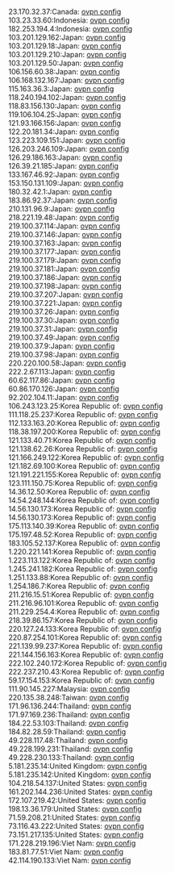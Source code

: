 23.170.32.37:Canada: [ovpn config](vpn/23_170_32_37.ovpn)  
103.23.33.60:Indonesia: [ovpn config](vpn/103_23_33_60.ovpn)  
182.253.194.4:Indonesia: [ovpn config](vpn/182_253_194_4.ovpn)  
103.201.129.162:Japan: [ovpn config](vpn/103_201_129_162.ovpn)  
103.201.129.18:Japan: [ovpn config](vpn/103_201_129_18.ovpn)  
103.201.129.210:Japan: [ovpn config](vpn/103_201_129_210.ovpn)  
103.201.129.50:Japan: [ovpn config](vpn/103_201_129_50.ovpn)  
106.156.60.38:Japan: [ovpn config](vpn/106_156_60_38.ovpn)  
106.168.132.167:Japan: [ovpn config](vpn/106_168_132_167.ovpn)  
115.163.36.3:Japan: [ovpn config](vpn/115_163_36_3.ovpn)  
118.240.194.102:Japan: [ovpn config](vpn/118_240_194_102.ovpn)  
118.83.156.130:Japan: [ovpn config](vpn/118_83_156_130.ovpn)  
119.106.104.25:Japan: [ovpn config](vpn/119_106_104_25.ovpn)  
121.93.166.156:Japan: [ovpn config](vpn/121_93_166_156.ovpn)  
122.20.181.34:Japan: [ovpn config](vpn/122_20_181_34.ovpn)  
123.223.109.151:Japan: [ovpn config](vpn/123_223_109_151.ovpn)  
126.203.246.109:Japan: [ovpn config](vpn/126_203_246_109.ovpn)  
126.29.186.163:Japan: [ovpn config](vpn/126_29_186_163.ovpn)  
126.39.21.185:Japan: [ovpn config](vpn/126_39_21_185.ovpn)  
133.167.46.92:Japan: [ovpn config](vpn/133_167_46_92.ovpn)  
153.150.131.109:Japan: [ovpn config](vpn/153_150_131_109.ovpn)  
180.32.42.1:Japan: [ovpn config](vpn/180_32_42_1.ovpn)  
183.86.92.37:Japan: [ovpn config](vpn/183_86_92_37.ovpn)  
210.131.96.9:Japan: [ovpn config](vpn/210_131_96_9.ovpn)  
218.221.19.48:Japan: [ovpn config](vpn/218_221_19_48.ovpn)  
219.100.37.114:Japan: [ovpn config](vpn/219_100_37_114.ovpn)  
219.100.37.146:Japan: [ovpn config](vpn/219_100_37_146.ovpn)  
219.100.37.163:Japan: [ovpn config](vpn/219_100_37_163.ovpn)  
219.100.37.177:Japan: [ovpn config](vpn/219_100_37_177.ovpn)  
219.100.37.179:Japan: [ovpn config](vpn/219_100_37_179.ovpn)  
219.100.37.181:Japan: [ovpn config](vpn/219_100_37_181.ovpn)  
219.100.37.186:Japan: [ovpn config](vpn/219_100_37_186.ovpn)  
219.100.37.198:Japan: [ovpn config](vpn/219_100_37_198.ovpn)  
219.100.37.207:Japan: [ovpn config](vpn/219_100_37_207.ovpn)  
219.100.37.221:Japan: [ovpn config](vpn/219_100_37_221.ovpn)  
219.100.37.26:Japan: [ovpn config](vpn/219_100_37_26.ovpn)  
219.100.37.30:Japan: [ovpn config](vpn/219_100_37_30.ovpn)  
219.100.37.31:Japan: [ovpn config](vpn/219_100_37_31.ovpn)  
219.100.37.49:Japan: [ovpn config](vpn/219_100_37_49.ovpn)  
219.100.37.9:Japan: [ovpn config](vpn/219_100_37_9.ovpn)  
219.100.37.98:Japan: [ovpn config](vpn/219_100_37_98.ovpn)  
220.220.100.58:Japan: [ovpn config](vpn/220_220_100_58.ovpn)  
222.2.67.113:Japan: [ovpn config](vpn/222_2_67_113.ovpn)  
60.62.117.86:Japan: [ovpn config](vpn/60_62_117_86.ovpn)  
60.86.170.126:Japan: [ovpn config](vpn/60_86_170_126.ovpn)  
92.202.104.11:Japan: [ovpn config](vpn/92_202_104_11.ovpn)  
106.243.123.25:Korea Republic of: [ovpn config](vpn/106_243_123_25.ovpn)  
111.118.25.237:Korea Republic of: [ovpn config](vpn/111_118_25_237.ovpn)  
112.133.163.20:Korea Republic of: [ovpn config](vpn/112_133_163_20.ovpn)  
118.38.197.200:Korea Republic of: [ovpn config](vpn/118_38_197_200.ovpn)  
121.133.40.71:Korea Republic of: [ovpn config](vpn/121_133_40_71.ovpn)  
121.138.62.26:Korea Republic of: [ovpn config](vpn/121_138_62_26.ovpn)  
121.166.249.122:Korea Republic of: [ovpn config](vpn/121_166_249_122.ovpn)  
121.182.69.100:Korea Republic of: [ovpn config](vpn/121_182_69_100.ovpn)  
121.191.221.155:Korea Republic of: [ovpn config](vpn/121_191_221_155.ovpn)  
123.111.150.75:Korea Republic of: [ovpn config](vpn/123_111_150_75.ovpn)  
14.36.12.50:Korea Republic of: [ovpn config](vpn/14_36_12_50.ovpn)  
14.54.248.144:Korea Republic of: [ovpn config](vpn/14_54_248_144.ovpn)  
14.56.130.173:Korea Republic of: [ovpn config](vpn/14_56_130_173.ovpn)  
14.56.130.173:Korea Republic of: [ovpn config](vpn/14_56_130_173.ovpn)  
175.113.140.39:Korea Republic of: [ovpn config](vpn/175_113_140_39.ovpn)  
175.197.48.52:Korea Republic of: [ovpn config](vpn/175_197_48_52.ovpn)  
183.105.52.137:Korea Republic of: [ovpn config](vpn/183_105_52_137.ovpn)  
1.220.221.141:Korea Republic of: [ovpn config](vpn/1_220_221_141.ovpn)  
1.223.113.122:Korea Republic of: [ovpn config](vpn/1_223_113_122.ovpn)  
1.245.241.182:Korea Republic of: [ovpn config](vpn/1_245_241_182.ovpn)  
1.251.133.88:Korea Republic of: [ovpn config](vpn/1_251_133_88.ovpn)  
1.254.186.7:Korea Republic of: [ovpn config](vpn/1_254_186_7.ovpn)  
211.216.15.51:Korea Republic of: [ovpn config](vpn/211_216_15_51.ovpn)  
211.216.96.101:Korea Republic of: [ovpn config](vpn/211_216_96_101.ovpn)  
211.229.254.4:Korea Republic of: [ovpn config](vpn/211_229_254_4.ovpn)  
218.39.86.157:Korea Republic of: [ovpn config](vpn/218_39_86_157.ovpn)  
220.127.24.133:Korea Republic of: [ovpn config](vpn/220_127_24_133.ovpn)  
220.87.254.101:Korea Republic of: [ovpn config](vpn/220_87_254_101.ovpn)  
221.139.99.237:Korea Republic of: [ovpn config](vpn/221_139_99_237.ovpn)  
221.144.156.163:Korea Republic of: [ovpn config](vpn/221_144_156_163.ovpn)  
222.102.240.172:Korea Republic of: [ovpn config](vpn/222_102_240_172.ovpn)  
222.237.210.43:Korea Republic of: [ovpn config](vpn/222_237_210_43.ovpn)  
59.17.154.153:Korea Republic of: [ovpn config](vpn/59_17_154_153.ovpn)  
111.90.145.227:Malaysia: [ovpn config](vpn/111_90_145_227.ovpn)  
220.135.38.248:Taiwan: [ovpn config](vpn/220_135_38_248.ovpn)  
171.96.136.244:Thailand: [ovpn config](vpn/171_96_136_244.ovpn)  
171.97.169.236:Thailand: [ovpn config](vpn/171_97_169_236.ovpn)  
184.22.53.103:Thailand: [ovpn config](vpn/184_22_53_103.ovpn)  
184.82.28.59:Thailand: [ovpn config](vpn/184_82_28_59.ovpn)  
49.228.117.48:Thailand: [ovpn config](vpn/49_228_117_48.ovpn)  
49.228.199.231:Thailand: [ovpn config](vpn/49_228_199_231.ovpn)  
49.228.230.133:Thailand: [ovpn config](vpn/49_228_230_133.ovpn)  
5.181.235.14:United Kingdom: [ovpn config](vpn/5_181_235_14.ovpn)  
5.181.235.142:United Kingdom: [ovpn config](vpn/5_181_235_142.ovpn)  
104.218.54.137:United States: [ovpn config](vpn/104_218_54_137.ovpn)  
161.202.144.236:United States: [ovpn config](vpn/161_202_144_236.ovpn)  
172.107.219.42:United States: [ovpn config](vpn/172_107_219_42.ovpn)  
198.13.36.179:United States: [ovpn config](vpn/198_13_36_179.ovpn)  
71.59.208.21:United States: [ovpn config](vpn/71_59_208_21.ovpn)  
73.116.43.222:United States: [ovpn config](vpn/73_116_43_222.ovpn)  
73.151.217.135:United States: [ovpn config](vpn/73_151_217_135.ovpn)  
171.228.219.196:Viet Nam: [ovpn config](vpn/171_228_219_196.ovpn)  
183.81.77.51:Viet Nam: [ovpn config](vpn/183_81_77_51.ovpn)  
42.114.190.133:Viet Nam: [ovpn config](vpn/42_114_190_133.ovpn)  
